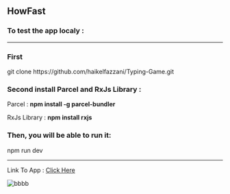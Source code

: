 <h2>HowFast </h2>

<h3>To test the app localy :</h3>

<hr>

<h3>First</h3>
<p>git clone https://github.com/haikelfazzani/Typing-Game.git</p>

<h3>Second install Parcel and RxJs Library : </h3>

<p>Parcel : <strong>npm install -g parcel-bundler</strong></p>
<p>RxJs Library : <strong>npm install rxjs</strong></p>

<h3>Then, you will be able to run it:</h3>
<p>npm run dev</p>


<hr>

<p>Link To App : <a href="https://typinggame10.netlify.com">Click Here</a></p>

<img src="https://image.ibb.co/efMK6V/bbbb.png" alt="bbbb" border="0">
